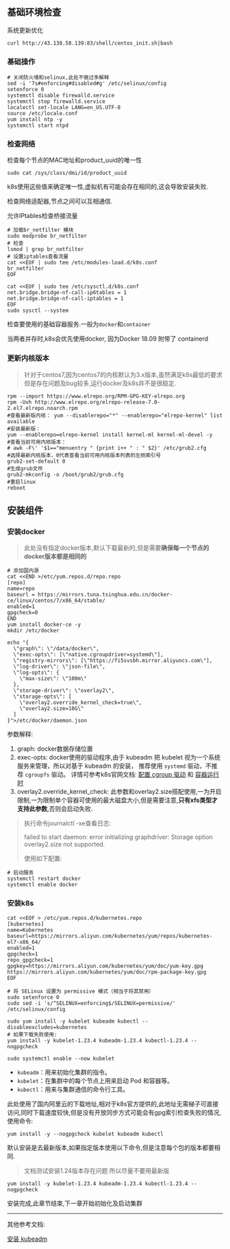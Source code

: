 ## 基础环境检查

系统更新优化

```shell
curl http://43.138.58.139:83/shell/centos_init.sh|bash
```

### 基础操作

```shell
# 关闭防火墙和selinux,此处不做过多解释
sed -i '7s#enforcing#disabled#g' /etc/selinux/config
setenforce 0
systemctl disable firewalld.service
systemctl stop firewalld.service
localectl set-locale LANG=en_US.UTF-8
source /etc/locale.conf
yum install ntp -y
systemctl start ntpd
```

### 检查网络

检查每个节点的MAC地址和product_uuid的唯一性

```shell
sudo cat /sys/class/dmi/id/product_uuid
```

k8s使用这些值来确定唯一性,虚拟机有可能会存在相同的,这会导致安装失败.

检查网络适配器,节点之间可以互相通信.

允许IPtables检查桥接流量

```shell
# 加载br_netfilter 模块
sudo modprobe br_netfilter
# 检查
lsmod | grep br_netfilter
# 设置iptables查看流量
cat <<EOF | sudo tee /etc/modules-load.d/k8s.conf
br_netfilter
EOF

cat <<EOF | sudo tee /etc/sysctl.d/k8s.conf
net.bridge.bridge-nf-call-ip6tables = 1
net.bridge.bridge-nf-call-iptables = 1
EOF
sudo sysctl --system
```

检查要使用的基础容器服务.一般为`docker`和`container`

当两者并存时,k8s会优先使用docker, 因为Docker 18.09 附带了 containerd

### 更新内核版本

> 针对于centos7,因为centos7的内核默认为3.x版本,虽然满足k8s最低的要求但是存在问题及bug较多,运行docker及k8s并不是很稳定.


```shell
rpm --import https://www.elrepo.org/RPM-GPG-KEY-elrepo.org
rpm -Uvh http://www.elrepo.org/elrepo-release-7.0-2.el7.elrepo.noarch.rpm
#查看最新版内核： yum --disablerepo="*" --enablerepo="elrepo-kernel" list available
#安装最新版：
yum --enablerepo=elrepo-kernel install kernel-ml kernel-ml-devel -y
#查看当前可用内核版本：
# awk -F\' '$1=="menuentry " {print i++ " : " $2}' /etc/grub2.cfg
#选择最新内核版本，0代表查看当前可用内核版本列表的左侧索引号
grub2-set-default 0
#生成grub文件
grub2-mkconfig -o /boot/grub2/grub.cfg
#重启linux
reboot
```

## 安装组件

### 安装docker

> 此处没有指定docker版本,默认下载最新的,但是需要**确保每一个节点的docker版本都是相同的**



```shell
# 添加国内源
cat <<END >/etc/yum.repos.d/repo.repo
[repo]
name=repo
baseurl = https://mirrors.tuna.tsinghua.edu.cn/docker-ce/linux/centos/7/x86_64/stable/
enabled=1
gpgcheck=0
END
yum install docker-ce -y
mkdir /etc/docker
```

```shell
echo "{
  \"graph\": \"/data/docker\",
  \"exec-opts\": [\"native.cgroupdriver=systemd\"],
  \"registry-mirrors\": [\"https://fi5svsbh.mirror.aliyuncs.com\"],
  \"log-driver\": \"json-file\",
  \"log-opts\": {
    \"max-size\": \"100m\"
  },
  \"storage-driver\": \"overlay2\",
  \"storage-opts\": [
    \"overlay2.override_kernel_check=true\",
    \"overlay2.size=10G\"
  ]
}">/etc/docker/daemon.json
```

参数解释:

1.  graph: docker数据存储位置 
2.  exec-opts: docker使用的驱动程序,由于 kubeadm 把 kubelet 视为一个系统服务来管理，所以对基于 kubeadm 的安装， 推荐使用 `systemd` 驱动，不推荐 `cgroupfs` 驱动。
详情可参考k8s官网文档: [配置 cgroup 驱动](https://kubernetes.io/zh/docs/tasks/administer-cluster/kubeadm/configure-cgroup-driver/) 和 [容器运行时](https://kubernetes.io/zh/docs/setup/production-environment/container-runtimes/) 
3.  overlay2.override_kernel_check: 此参数和overlay2.size搭配使用,一为开启限制,一为限制单个容器可使用的最大磁盘大小,但是需要注意,**只有xfs类型才支持此参数**,否则会启动失败. 
> 执行命令journalctl -xe查看日志:
>  
> failed to start daemon: error initializing graphdriver: Storage option overlay2.size not supported.
>  
> 使用如下配置:

  

```shell
# 启动服务
systemctl restart docker
systemctl enable docker
```

### 安装k8s

```shell
cat <<EOF > /etc/yum.repos.d/kubernetes.repo
[kubernetes]
name=Kubernetes
baseurl=https://mirrors.aliyun.com/kubernetes/yum/repos/kubernetes-el7-x86_64/
enabled=1
gpgcheck=1
repo_gpgcheck=1
gpgkey=https://mirrors.aliyun.com/kubernetes/yum/doc/yum-key.gpg https://mirrors.aliyun.com/kubernetes/yum/doc/rpm-package-key.gpg
EOF

# 将 SELinux 设置为 permissive 模式（相当于将其禁用）
sudo setenforce 0
sudo sed -i 's/^SELINUX=enforcing$/SELINUX=permissive/' /etc/selinux/config

sudo yum install -y kubelet kubeadm kubectl --disableexcludes=kubernetes
# 如果下载失败使用:
yum install -y kubelet-1.23.4 kubeadm-1.23.4 kubectl-1.23.4 --nogpgcheck

sudo systemctl enable --now kubelet
```

- `kubeadm`：用来初始化集群的指令。
- `kubelet`：在集群中的每个节点上用来启动 Pod 和容器等。
- `kubectl`：用来与集群通信的命令行工具。

此处使用了国内阿里云的下载地址,相对于k8s官方提供的,此地址无需梯子可直接访问,同时下载速度较快,但是没有开放同步方式可能会有gpg索引检查失败的情况,使用命令:

```shell
yum install -y --nogpgcheck kubelet kubeadm kubectl
```

默认安装是去最新版本,如果指定版本使用以下命令,但是注意每个包的版本都要相同.

> 文档测试安装1.24版本存在问题 所以尽量不要用最新版


```shell
yum install -y kubelet-1.23.4 kubeadm-1.23.4 kubectl-1.23.4 --nogpgcheck
```

安装完成,此章节结束,下一章开始初始化及启动集群

---

其他参考文档:

[安装 kubeadm](https://kubernetes.io/zh/docs/setup/production-environment/tools/kubeadm/install-kubeadm/)
